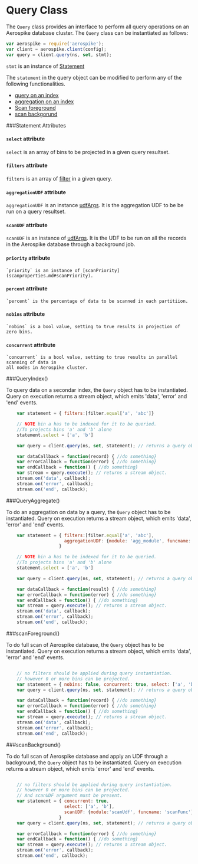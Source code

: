 # Query Class

The `Query` class provides an interface to perform all query operations on 
an Aerospike database cluster. The `Query` class can be instantiated as follows:


```js
var aerospike = require('aerospike');
var client = aerospike.client(config);
var query = client.query(ns, set, stmt);

```
`stmt` is an instance of [Statement](#Statement)

The `statement` in the query object can be modified to perform any of the following functionalities.

- [query on an index](#QueryIndex)
- [aggregation on an index](#QueryAggregate)
- [Scan foreground](#ScanForeground)
- [scan backgorund](#ScanBackground)

<!--
################################################################################
Statement
################################################################################
-->
<a name="Statement"></a>

###Statement Attributes

#### `select` attribute

`select` is an array of bins to be projected in a given query resultset.

#### `filters` attribute

 `filters` is an array of [filter](#filters.md) in a given query.

#### `aggregationUDF` attribute

  `aggregationUDF` is an instance [udfArgs](datamodel.md#UDFArgs). It is the aggregation UDF to be
   be run on a query resultset.

#### `scanUDF` attribute

  `scanUDF` is an instance of [udfArgs](datamodel.md#UDFArgs). It is the UDF to be run on all the records
   in the Aerospike database through a background job.

#### `priority` attribute

	`priority` is an instance of [scanPriority](scanproperties.md#scanPriority). 

#### `percent` attribute

	`percent` is the percentage of data to be scanned in each partitiion.

#### `nobins` attribute

	`nobins` is a bool value, setting to true results in projection of zero bins.

#### `concurrent` attribute

	`concurrent` is a bool value, setting to true results in parallel scanning of data in
	all nodes in Aerospike cluster.


###QueryIndex()

To query data on a secondar index, the `Query` object has to be instantiated.
Query on execution returns a stream object, which emits 'data', 'error' and 'end' events.

```js
	var statement = { filters:[filter.equal['a', 'abc']} 

	// NOTE bin a has to be indexed for it to be queried.
	//To projects bins 'a' and 'b' alone
	statement.select = ['a', 'b']

	var query = client.query(ns, set, statement); // returns a query object.

	var dataCallback = function(record) { //do something}
	var errorCallback = function(error) { //do something}
	var endCallback = function() { //do something}
	var stream = query.execute(); // returns a stream object.
	stream.on('data', callback);
	stream.on('error', callback);
	stream.on('end', callback);

```

###QueryAggregate()

To do an aggregation on data by a  query, the `Query` object has to be instantiated. 
Query on execution returns a stream object, which emits 'data', 'error' and 'end' events.

```js
	var statement = { filters:[filter.equal['a', 'abc'],
					  aggregationUDF: {module: 'agg_module', funcname: 'agg_func'}
					} 

	// NOTE bin a has to be indexed for it to be queried.
	//To projects bins 'a' and 'b' alone
	statement.select = ['a', 'b']

	var query = client.query(ns, set, statement); // returns a query object.

	var dataCallback = function(result) { //do something}
	var errorCallback = function(error) { //do something}
	var endCallback = function() { //do something}
	var stream = query.execute(); // returns a stream object.
	stream.on('data', callback);
	stream.on('error', callback);
	stream.on('end', callback);

```
###scanForeground()

To do full scan of Aerospike database,  the `Query` object has to be instantiated. 
Query on execution returns a stream object, which emits 'data', 'error' and 'end' events.

```js

	// no filters should be applied during query instantiation.
	// however 0 or more bins can be projected.
	var statement = { nobins: false, concurrent: true, select: ['a', 'b']}
	var query = client.query(ns, set, statement); // returns a query object.

	var dataCallback = function(record) { //do something}
	var errorCallback = function(error) { //do something}
	var endCallback = function() { //do something}
	var stream = query.execute(); // returns a stream object.
	stream.on('data', callback);
	stream.on('error', callback);
	stream.on('end', callback);

```
###scanBackground()

To do full scan of Aerospike database and apply an UDF through a background,  the `Query` object has to be instantiated. 
Query on execution returns a stream object, which emits 'error' and 'end' events.

```js

	// no filters should be applied during query instantiation.
	// however 0 or more bins can be projected.
	// And scanUDF argument must be present.
	var statement = { concurrent: true, 
					  select: ['a', 'b'],
					  scanUDF: {module:'scanUdf', funcname: 'scanFunc'}
					}
	var query = client.query(ns, set, statement); // returns a query object.

	var errorCallback = function(error) { //do something}
	var endCallback = function() { //do something}
	var stream = query.execute(); // returns a stream object.
	stream.on('error', callback);
	stream.on('end', callback);

```





